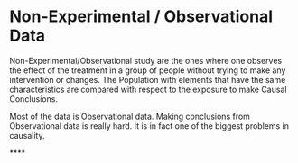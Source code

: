 # Non-Experimental / Observational Data

Non-Experimental/Observational study are the ones where one observes the effect of the treatment in a group of people without trying to make any intervention or changes. The Population with elements that have the same characteristics are compared with respect to the exposure to make Causal Conclusions.

Most of the data is Observational data. Making conclusions from Observational data is really hard. It is in fact one of the biggest problems in causality. 









\*\*\*\*

